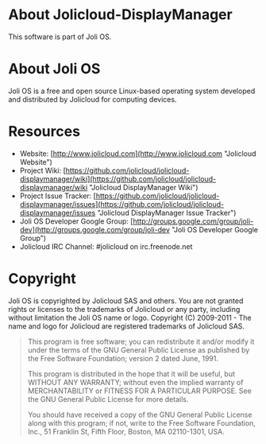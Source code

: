 About Jolicloud-DisplayManager
==============================

This software is part of Joli OS.


About Joli OS
=============

Joli OS is a free and open source Linux-based operating system developed and distributed by Jolicloud for computing devices.



Resources
=========

*   Website: [http://www.jolicloud.com](http://www.jolicloud.com "Jolicloud Website")
*   Project Wiki: [https://github.com/jolicloud/jolicloud-displaymanager/wiki](https://github.com/jolicloud/jolicloud-displaymanager/wiki "Jolicloud DisplayManager Wiki")
*   Project Issue Tracker: [https://github.com/jolicloud/jolicloud-displaymanager/issues](https://github.com/jolicloud/jolicloud-displaymanager/issues "Jolicloud DisplayManager Issue Tracker")
*   Joli OS Developer Google Group: [http://groups.google.com/group/joli-dev](http://groups.google.com/group/joli-dev "Joli OS Developer Google Group")
*   Jolicloud IRC Channel: #jolicloud on irc.freenode.net


Copyright
=========

Joli OS is copyrighted by Jolicloud SAS and others. You are not granted rights or licenses to the trademarks of Jolicloud or any party, including without limitation the Joli OS name or logo.
Copyright (C) 2009-2011 - The name and logo for Jolicloud are registered trademarks of Jolicloud SAS.

> This program is free software; you can redistribute it and/or modify
> it under the terms of the GNU General Public License as published by
> the Free Software Foundation; version 2 dated June, 1991.
> 
> This program is distributed in the hope that it will be useful,
> but WITHOUT ANY WARRANTY; without even the implied warranty of
> MERCHANTABILITY or FITNESS FOR A PARTICULAR PURPOSE.  See the
> GNU General Public License for more details.
> 
> You should have received a copy of the GNU General Public License
> along with this program; if not, write to the Free Software
> Foundation, Inc., 51 Franklin St, Fifth Floor, Boston, MA
> 02110-1301, USA.

